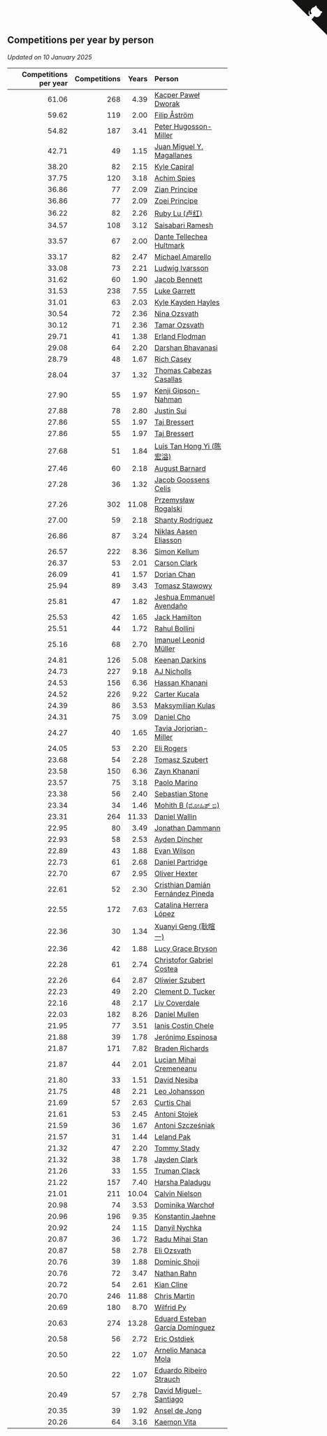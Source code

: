 ## Competitions per year by person

*Updated on 10 January 2025*

| Competitions per year | Competitions | Years | Person |
| ---: | ---: | ---: | :--- |
| 61.06 | 268 | 4.39 | [Kacper Paweł Dworak](https://www.worldcubeassociation.org/persons/2020DWOR01) |
| 59.62 | 119 | 2.00 | [Filip Åström](https://www.worldcubeassociation.org/persons/2023ASTR01) |
| 54.82 | 187 | 3.41 | [Peter Hugosson-Miller](https://www.worldcubeassociation.org/persons/2021HUGO01) |
| 42.71 | 49 | 1.15 | [Juan Miguel Y. Magallanes](https://www.worldcubeassociation.org/persons/2023MAGA09) |
| 38.20 | 82 | 2.15 | [Kyle Capiral](https://www.worldcubeassociation.org/persons/2022CAPI02) |
| 37.75 | 120 | 3.18 | [Achim Spies](https://www.worldcubeassociation.org/persons/2021SPIE01) |
| 36.86 | 77 | 2.09 | [Zian Principe](https://www.worldcubeassociation.org/persons/2022PRIN08) |
| 36.86 | 77 | 2.09 | [Zoei Principe](https://www.worldcubeassociation.org/persons/2022PRIN09) |
| 36.22 | 82 | 2.26 | [Ruby Lu (卢红)](https://www.worldcubeassociation.org/persons/2022LURU01) |
| 34.57 | 108 | 3.12 | [Saisabari Ramesh](https://www.worldcubeassociation.org/persons/2021RAME01) |
| 33.57 | 67 | 2.00 | [Dante Tellechea Hultmark](https://www.worldcubeassociation.org/persons/2023HULT01) |
| 33.17 | 82 | 2.47 | [Michael Amarello](https://www.worldcubeassociation.org/persons/2022AMAR09) |
| 33.08 | 73 | 2.21 | [Ludwig Ivarsson](https://www.worldcubeassociation.org/persons/2022IVAR01) |
| 31.62 | 60 | 1.90 | [Jacob Bennett](https://www.worldcubeassociation.org/persons/2023BENN04) |
| 31.53 | 238 | 7.55 | [Luke Garrett](https://www.worldcubeassociation.org/persons/2017GARR05) |
| 31.01 | 63 | 2.03 | [Kyle Kayden Hayles](https://www.worldcubeassociation.org/persons/2022HAYL02) |
| 30.54 | 72 | 2.36 | [Nina Ozsvath](https://www.worldcubeassociation.org/persons/2022OZSV03) |
| 30.12 | 71 | 2.36 | [Tamar Ozsvath](https://www.worldcubeassociation.org/persons/2022OZSV04) |
| 29.71 | 41 | 1.38 | [Erland Flodman](https://www.worldcubeassociation.org/persons/2023FLOD01) |
| 29.08 | 64 | 2.20 | [Darshan Bhavanasi](https://www.worldcubeassociation.org/persons/2022BHAV01) |
| 28.79 | 48 | 1.67 | [Rich Casey](https://www.worldcubeassociation.org/persons/2023CASE06) |
| 28.04 | 37 | 1.32 | [Thomas Cabezas Casallas](https://www.worldcubeassociation.org/persons/2023CASA08) |
| 27.90 | 55 | 1.97 | [Kenji Gipson-Nahman](https://www.worldcubeassociation.org/persons/2023GIPS01) |
| 27.88 | 78 | 2.80 | [Justin Sui](https://www.worldcubeassociation.org/persons/2022SUIJ01) |
| 27.86 | 55 | 1.97 | [Taj Bressert](https://www.worldcubeassociation.org/persons/2023BRES01) |
| 27.86 | 55 | 1.97 | [Taj Bressert](https://www.worldcubeassociation.org/persons/2023BRES01) |
| 27.68 | 51 | 1.84 | [Luis Tan Hong Yi (陈宏溢)](https://www.worldcubeassociation.org/persons/2023YILU01) |
| 27.46 | 60 | 2.18 | [August Barnard](https://www.worldcubeassociation.org/persons/2022BARN21) |
| 27.28 | 36 | 1.32 | [Jacob Goossens Celis](https://www.worldcubeassociation.org/persons/2023CELI06) |
| 27.26 | 302 | 11.08 | [Przemysław Rogalski](https://www.worldcubeassociation.org/persons/2013ROGA02) |
| 27.00 | 59 | 2.18 | [Shanty Rodríguez](https://www.worldcubeassociation.org/persons/2022CUBI01) |
| 26.86 | 87 | 3.24 | [Niklas Aasen Eliasson](https://www.worldcubeassociation.org/persons/2021ELIA01) |
| 26.57 | 222 | 8.36 | [Simon Kellum](https://www.worldcubeassociation.org/persons/2016KELL12) |
| 26.37 | 53 | 2.01 | [Carson Clark](https://www.worldcubeassociation.org/persons/2023CLAR02) |
| 26.09 | 41 | 1.57 | [Dorian Chan](https://www.worldcubeassociation.org/persons/2023DORI01) |
| 25.94 | 89 | 3.43 | [Tomasz Stawowy](https://www.worldcubeassociation.org/persons/2021STAW01) |
| 25.81 | 47 | 1.82 | [Jeshua Emmanuel Avendaño](https://www.worldcubeassociation.org/persons/2023AVEN01) |
| 25.53 | 42 | 1.65 | [Jack Hamilton](https://www.worldcubeassociation.org/persons/2023HAMI08) |
| 25.51 | 44 | 1.72 | [Rahul Bollini](https://www.worldcubeassociation.org/persons/2023BOLL01) |
| 25.16 | 68 | 2.70 | [Imanuel Leonid Müller](https://www.worldcubeassociation.org/persons/2022MULL02) |
| 24.81 | 126 | 5.08 | [Keenan Darkins](https://www.worldcubeassociation.org/persons/2019DARK02) |
| 24.73 | 227 | 9.18 | [AJ Nicholls](https://www.worldcubeassociation.org/persons/2015NICH04) |
| 24.53 | 156 | 6.36 | [Hassan Khanani](https://www.worldcubeassociation.org/persons/2018KHAN26) |
| 24.52 | 226 | 9.22 | [Carter Kucala](https://www.worldcubeassociation.org/persons/2015KUCA01) |
| 24.39 | 86 | 3.53 | [Maksymilian Kulas](https://www.worldcubeassociation.org/persons/2021KULA02) |
| 24.31 | 75 | 3.09 | [Daniel Cho](https://www.worldcubeassociation.org/persons/2021CHOD01) |
| 24.27 | 40 | 1.65 | [Tavia Jorjorian-Miller](https://www.worldcubeassociation.org/persons/2023JORJ01) |
| 24.05 | 53 | 2.20 | [Eli Rogers](https://www.worldcubeassociation.org/persons/2022ROGE05) |
| 23.68 | 54 | 2.28 | [Tomasz Szubert](https://www.worldcubeassociation.org/persons/2022SZUB02) |
| 23.58 | 150 | 6.36 | [Zayn Khanani](https://www.worldcubeassociation.org/persons/2018KHAN28) |
| 23.57 | 75 | 3.18 | [Paolo Marino](https://www.worldcubeassociation.org/persons/2021MARI04) |
| 23.38 | 56 | 2.40 | [Sebastian Stone](https://www.worldcubeassociation.org/persons/2022STON09) |
| 23.34 | 34 | 1.46 | [Mohith B (ಮೋಹಿತ್ ಬಿ)](https://www.worldcubeassociation.org/persons/2023BMOH01) |
| 23.31 | 264 | 11.33 | [Daniel Wallin](https://www.worldcubeassociation.org/persons/2013WALL03) |
| 22.95 | 80 | 3.49 | [Jonathan Dammann](https://www.worldcubeassociation.org/persons/2021DAMM01) |
| 22.93 | 58 | 2.53 | [Ayden Dincher](https://www.worldcubeassociation.org/persons/2022DINC01) |
| 22.89 | 43 | 1.88 | [Evan Wilson](https://www.worldcubeassociation.org/persons/2023WILS11) |
| 22.73 | 61 | 2.68 | [Daniel Partridge](https://www.worldcubeassociation.org/persons/2022PART02) |
| 22.70 | 67 | 2.95 | [Oliver Hexter](https://www.worldcubeassociation.org/persons/2022HEXT01) |
| 22.61 | 52 | 2.30 | [Cristhian Damián Fernández Pineda](https://www.worldcubeassociation.org/persons/2022PINE05) |
| 22.55 | 172 | 7.63 | [Catalina Herrera López](https://www.worldcubeassociation.org/persons/2017LOPE31) |
| 22.36 | 30 | 1.34 | [Xuanyi Geng (耿暄一)](https://www.worldcubeassociation.org/persons/2023GENG02) |
| 22.36 | 42 | 1.88 | [Lucy Grace Bryson](https://www.worldcubeassociation.org/persons/2023BRYS01) |
| 22.28 | 61 | 2.74 | [Christofor Gabriel Costea](https://www.worldcubeassociation.org/persons/2022COST03) |
| 22.26 | 64 | 2.87 | [Oliwier Szubert](https://www.worldcubeassociation.org/persons/2022SZUB01) |
| 22.23 | 49 | 2.20 | [Clement D. Tucker](https://www.worldcubeassociation.org/persons/2022TUCK09) |
| 22.16 | 48 | 2.17 | [Liv Coverdale](https://www.worldcubeassociation.org/persons/2022COVE02) |
| 22.03 | 182 | 8.26 | [Daniel Mullen](https://www.worldcubeassociation.org/persons/2016MULL04) |
| 21.95 | 77 | 3.51 | [Ianis Costin Chele](https://www.worldcubeassociation.org/persons/2021CHEL01) |
| 21.88 | 39 | 1.78 | [Jerónimo Espinosa](https://www.worldcubeassociation.org/persons/2023ESPI07) |
| 21.87 | 171 | 7.82 | [Braden Richards](https://www.worldcubeassociation.org/persons/2017RICH02) |
| 21.87 | 44 | 2.01 | [Lucian Mihai Cremeneanu](https://www.worldcubeassociation.org/persons/2023CREM01) |
| 21.80 | 33 | 1.51 | [David Nesiba](https://www.worldcubeassociation.org/persons/2023NESI01) |
| 21.75 | 48 | 2.21 | [Leo Johansson](https://www.worldcubeassociation.org/persons/2022JOHA08) |
| 21.69 | 57 | 2.63 | [Curtis Chai](https://www.worldcubeassociation.org/persons/2022CHAI02) |
| 21.61 | 53 | 2.45 | [Antoni Stojek](https://www.worldcubeassociation.org/persons/2022STOJ03) |
| 21.59 | 36 | 1.67 | [Antoni Szcześniak](https://www.worldcubeassociation.org/persons/2023SZCZ04) |
| 21.57 | 31 | 1.44 | [Leland Pak](https://www.worldcubeassociation.org/persons/2023PAKL02) |
| 21.32 | 47 | 2.20 | [Tommy Stady](https://www.worldcubeassociation.org/persons/2022STAD01) |
| 21.32 | 38 | 1.78 | [Jayden Clark](https://www.worldcubeassociation.org/persons/2023CLAR13) |
| 21.26 | 33 | 1.55 | [Truman Clack](https://www.worldcubeassociation.org/persons/2023CLAC02) |
| 21.22 | 157 | 7.40 | [Harsha Paladugu](https://www.worldcubeassociation.org/persons/2017PALA08) |
| 21.01 | 211 | 10.04 | [Calvin Nielson](https://www.worldcubeassociation.org/persons/2014NIEL03) |
| 20.98 | 74 | 3.53 | [Dominika Warchoł](https://www.worldcubeassociation.org/persons/2021WARC01) |
| 20.96 | 196 | 9.35 | [Konstantin Jaehne](https://www.worldcubeassociation.org/persons/2015JAEH01) |
| 20.92 | 24 | 1.15 | [Danyil Nychka](https://www.worldcubeassociation.org/persons/2023NYCH01) |
| 20.87 | 36 | 1.72 | [Radu Mihai Stan](https://www.worldcubeassociation.org/persons/2023STAN09) |
| 20.87 | 58 | 2.78 | [Eli Ozsvath](https://www.worldcubeassociation.org/persons/2022OZSV01) |
| 20.76 | 39 | 1.88 | [Dominic Shoji](https://www.worldcubeassociation.org/persons/2023SHOJ01) |
| 20.76 | 72 | 3.47 | [Nathan Rahn](https://www.worldcubeassociation.org/persons/2021RAHN01) |
| 20.72 | 54 | 2.61 | [Kian Cline](https://www.worldcubeassociation.org/persons/2022CLIN01) |
| 20.70 | 246 | 11.88 | [Chris Martin](https://www.worldcubeassociation.org/persons/2013MART03) |
| 20.69 | 180 | 8.70 | [Wilfrid Py](https://www.worldcubeassociation.org/persons/2016PYWI01) |
| 20.63 | 274 | 13.28 | [Eduard Esteban García Domínguez](https://www.worldcubeassociation.org/persons/2011EDUA01) |
| 20.58 | 56 | 2.72 | [Eric Ostdiek](https://www.worldcubeassociation.org/persons/2022OSTD01) |
| 20.50 | 22 | 1.07 | [Arnelio Manaca Mola](https://www.worldcubeassociation.org/persons/2023MOLA06) |
| 20.50 | 22 | 1.07 | [Eduardo Ribeiro Strauch](https://www.worldcubeassociation.org/persons/2023STRA33) |
| 20.49 | 57 | 2.78 | [David Miguel-Santiago](https://www.worldcubeassociation.org/persons/2022MIGU02) |
| 20.35 | 39 | 1.92 | [Ansel de Jong](https://www.worldcubeassociation.org/persons/2023JONG01) |
| 20.26 | 64 | 3.16 | [Kaemon Vita](https://www.worldcubeassociation.org/persons/2021VITA01) |


<a href="https://github.com/jonatanklosko/wca_statistics" class="github-corner" aria-label="View source on Github"><svg width="80" height="80" viewBox="0 0 250 250" style="fill:#151513; color:#fff; position: absolute; top: 0; border: 0; right: 0;" aria-hidden="true"><path d="M0,0 L115,115 L130,115 L142,142 L250,250 L250,0 Z"></path><path d="M128.3,109.0 C113.8,99.7 119.0,89.6 119.0,89.6 C122.0,82.7 120.5,78.6 120.5,78.6 C119.2,72.0 123.4,76.3 123.4,76.3 C127.3,80.9 125.5,87.3 125.5,87.3 C122.9,97.6 130.6,101.9 134.4,103.2" fill="currentColor" style="transform-origin: 130px 106px;" class="octo-arm"></path><path d="M115.0,115.0 C114.9,115.1 118.7,116.5 119.8,115.4 L133.7,101.6 C136.9,99.2 139.9,98.4 142.2,98.6 C133.8,88.0 127.5,74.4 143.8,58.0 C148.5,53.4 154.0,51.2 159.7,51.0 C160.3,49.4 163.2,43.6 171.4,40.1 C171.4,40.1 176.1,42.5 178.8,56.2 C183.1,58.6 187.2,61.8 190.9,65.4 C194.5,69.0 197.7,73.2 200.1,77.6 C213.8,80.2 216.3,84.9 216.3,84.9 C212.7,93.1 206.9,96.0 205.4,96.6 C205.1,102.4 203.0,107.8 198.3,112.5 C181.9,128.9 168.3,122.5 157.7,114.1 C157.9,116.9 156.7,120.9 152.7,124.9 L141.0,136.5 C139.8,137.7 141.6,141.9 141.8,141.8 Z" fill="currentColor" class="octo-body"></path></svg></a><style>.github-corner:hover .octo-arm{animation:octocat-wave 560ms ease-in-out}@keyframes octocat-wave{0%,100%{transform:rotate(0)}20%,60%{transform:rotate(-25deg)}40%,80%{transform:rotate(10deg)}}@media (max-width:500px){.github-corner:hover .octo-arm{animation:none}.github-corner .octo-arm{animation:octocat-wave 560ms ease-in-out}}</style>
